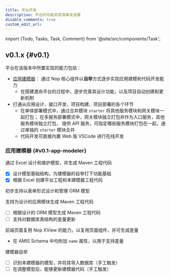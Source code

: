 ```yaml
---
title: 平台开发
description: 平台的功能实现清单及进展
disable_comments: true
custom_edit_url:
---
```


import {Todo, Tasks, Task, Comment} from '@site/src/components/Task';

## v0.1.x {#v0.1}

<Todo id="v0.1">

平台在该版本中所要实现的能力包括：

- [应用建模器](#v0.1-app-modeler)：
  通过 Nop 核心组件以**自举**方式逐步实现应用建模和代码开发能力
  - 在搭建渡舟平台的过程中，逐步完善其设计功能，以及项目自动创建和更新机制
- 打通从应用设计、接口开发、项目构建、项目部署的各个环节
  - 在单体部署模式中，通过合并模块 `starter` 将其他服务模块和网关模块一起打包；
    在多服务部署模式中，网关模块独立打包并作为入口服务，其他服务模块独立打包，
    提供 API 服务，可指定哪些服务模块打包在一起，通过单独的 `starter` 模块合并
  - 代码开发可直接内置 Web 版 VSCode 进行在线开发

### 应用建模器 {#v0.1-app-modeler}

<Tasks id="v0.1-app-modeler">

<Task status="done" startDate="2024-04-05" endDate="2024-04-16">

通过 Excel 设计和维护模型，并生成 Maven 工程代码

<Comment>

- [x] 设计模型基础结构，为建模器的自举打下功能基础
- [x] 根据 Excel 创建平台工程和本建模器工程代码

</Comment>

</Task>

<Task status="done" startDate="2024-04-05" endDate="2024-04-16">

初步支持以表单形式设计和管理 ORM 模型

<Comment></Comment>

</Task>

<Task status="doing" startDate="2024-04-17" endDate="">

支持为设计的应用模块生成 Maven 工程代码

<Comment>

- [ ] 根据设计的 ORM 模型生成 Maven 工程代码
- [ ] 支持对数据库表结构的差量更新

</Comment>

</Task>

<Task status="pending" startDate="" endDate="">

前端页面复用 Nop XView 的能力，以复用页面组件，并可生成差量

<Comment>

- 在 AMIS Schema 中均附加 `name` 属性，以用于支持差量

</Comment>

</Task>

<Task status="pending" startDate="" endDate="">

建模器自举

<Comment>

- [ ] 识别本建模器的模型，并将其导入数据库（手工触发）
- [ ] 在调整模型后，能够更新建模器代码（手工触发）

</Comment>

</Task>

</Tasks>

</Todo>
